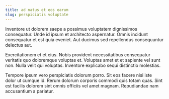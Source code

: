 ```yaml
---
title: ad natus et eos earum
slug: perspiciatis voluptate
---
```


Inventore ut dolorem saepe a possimus voluptatem dignissimos consequatur. Unde id ipsum et architecto aspernatur. Omnis incidunt consequatur et est quia eveniet. Aut ducimus sed repellendus consequuntur delectus aut.

Exercitationem et et eius. Nobis provident necessitatibus consequatur veritatis quo doloremque voluptas et. Voluptas amet et et sapiente vel sunt non. Nulla velit qui voluptas. Inventore explicabo sequi distinctio molestias.

Tempore ipsum vero perspiciatis dolorum porro. Sit eos facere nisi iste dolor ut cumque id. Rerum dolorum corporis commodi quis totam quas. Sint est facilis dolorem sint omnis officiis vel amet magnam. Repudiandae nam accusantium a pariatur.
